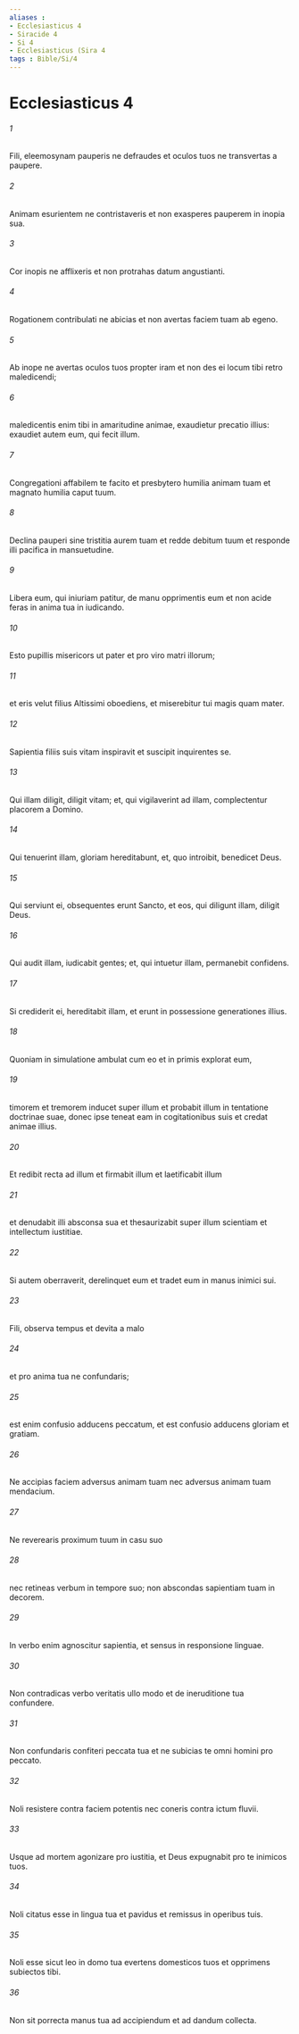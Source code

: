 ```yaml
---
aliases : 
- Ecclesiasticus 4
- Siracide 4
- Si 4
- Ecclesiasticus (Sira 4
tags : Bible/Si/4
---
```


# Ecclesiasticus 4

###### 1
Fili, eleemosynam pauperis ne defraudes et oculos tuos ne transvertas a paupere.
###### 2
Animam esurientem ne contristaveris et non exasperes pauperem in inopia sua.
###### 3
Cor inopis ne afflixeris et non protrahas datum angustianti.
###### 4
Rogationem contribulati ne abicias et non avertas faciem tuam ab egeno.
###### 5
Ab inope ne avertas oculos tuos propter iram et non des ei locum tibi retro maledicendi;
###### 6
maledicentis enim tibi in amaritudine animae, exaudietur precatio illius: exaudiet autem eum, qui fecit illum.
###### 7
Congregationi affabilem te facito et presbytero humilia animam tuam et magnato humilia caput tuum.
###### 8
Declina pauperi sine tristitia aurem tuam et redde debitum tuum et responde illi pacifica in mansuetudine.
###### 9
Libera eum, qui iniuriam patitur, de manu opprimentis eum et non acide feras in anima tua in iudicando.
###### 10
Esto pupillis misericors ut pater et pro viro matri illorum;
###### 11
et eris velut filius Altissimi oboediens, et miserebitur tui magis quam mater.
###### 12
Sapientia filiis suis vitam inspiravit et suscipit inquirentes se.
###### 13
Qui illam diligit, diligit vitam; et, qui vigilaverint ad illam, complectentur placorem a Domino.
###### 14
Qui tenuerint illam, gloriam hereditabunt, et, quo introibit, benedicet Deus.
###### 15
Qui serviunt ei, obsequentes erunt Sancto, et eos, qui diligunt illam, diligit Deus.
###### 16
Qui audit illam, iudicabit gentes; et, qui intuetur illam, permanebit confidens.
###### 17
Si crediderit ei, hereditabit illam, et erunt in possessione generationes illius.
###### 18
Quoniam in simulatione ambulat cum eo et in primis explorat eum,
###### 19
timorem et tremorem inducet super illum et probabit illum in tentatione doctrinae suae, donec ipse teneat eam in cogitationibus suis et credat animae illius.
###### 20
Et redibit recta ad illum et firmabit illum et laetificabit illum 
###### 21
et denudabit illi absconsa sua et thesaurizabit super illum scientiam et intellectum iustitiae.
###### 22
Si autem oberraverit, derelinquet eum et tradet eum in manus inimici sui.
###### 23
Fili, observa tempus et devita a malo
###### 24
et pro anima tua ne confundaris;
###### 25
est enim confusio adducens peccatum, et est confusio adducens gloriam et gratiam.
###### 26
Ne accipias faciem adversus animam tuam nec adversus animam tuam mendacium.
###### 27
Ne reverearis proximum tuum in casu suo
###### 28
nec retineas verbum in tempore suo; non abscondas sapientiam tuam in decorem.
###### 29
In verbo enim agnoscitur sapientia, et sensus in responsione linguae.
###### 30
Non contradicas verbo veritatis ullo modo et de ineruditione tua confundere.
###### 31
Non confundaris confiteri peccata tua et ne subicias te omni homini pro peccato.
###### 32
Noli resistere contra faciem potentis nec coneris contra ictum fluvii.
###### 33
Usque ad mortem agonizare pro iustitia, et Deus expugnabit pro te inimicos tuos.
###### 34
Noli citatus esse in lingua tua et pavidus et remissus in operibus tuis.
###### 35
Noli esse sicut leo in domo tua evertens domesticos tuos et opprimens subiectos tibi.
###### 36
Non sit porrecta manus tua ad accipiendum et ad dandum collecta.
